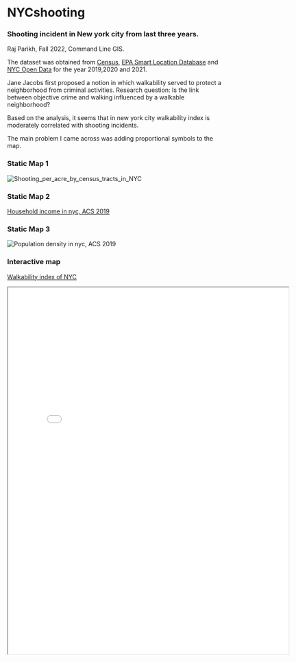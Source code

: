 # NYCshooting
### Shooting incident in New york city from last three years.
Raj Parikh, Fall 2022, Command Line GIS.

The dataset was obtained from [Census](https://www.census.gov/), [EPA Smart Location Database](https://www.epa.gov/smartgrowth/smart-location-mapping) and [NYC Open Data](https://opendata.cityofnewyork.us/)  for the year 2019,2020 and 2021. 

Jane Jacobs first proposed a notion in which walkability served to protect a neighborhood from criminal activities. 
Research question: Is the link between objective crime and walking influenced by a walkable neighborhood?

Based on the analysis, it seems that in new york city walkability index is moderately correlated with shooting incidents.

The main problem I came across was adding proportional symbols to the map.

### Static Map 1
![Shooting_per_acre_by_census_tracts_in_NYC](https://user-images.githubusercontent.com/120699110/208794937-d84de796-9891-44df-bd75-d1726d4cb9c8.png)

### Static Map 2
[Household income in nyc, ACS 2019](https://github.com/raajparikh24/NYCshooting/blob/51e2e9720237605533cbb74843e9ee936f40e206/Household%20income%20in%20nyc,%20ACS%202019.png)

### Static Map 3
![Population density in nyc, ACS 2019](https://user-images.githubusercontent.com/120699110/208795079-d394c20a-04e3-420e-bf4a-298ca12bc7d9.png)


### Interactive map

[Walkability index of NYC](shooting.html)
<iframe src="shooting.html" height="855" width="130%"></iframe>


